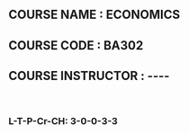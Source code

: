 ## COURSE NAME : ECONOMICS
## COURSE CODE : BA302
## COURSE INSTRUCTOR :  ----
<br/>

### L-T-P-Cr-CH: 3-0-0-3-3

<br/><br/>